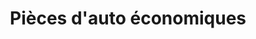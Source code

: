 ---
title: "Pièces d'auto économiques"
url: /riviere-du-loup/pieces-dauto-economiques/
shop: car parts
---